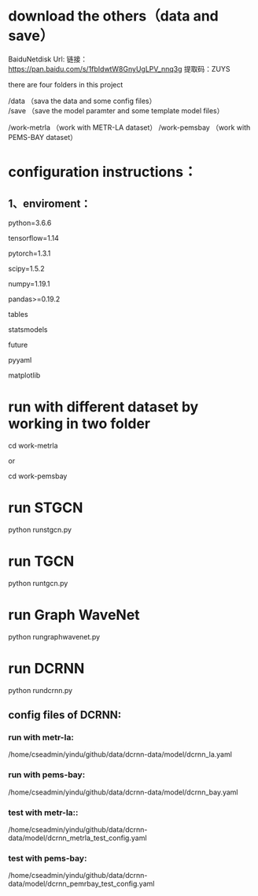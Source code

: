 # download the others（data and save）
BaiduNetdisk Url: 链接：https://pan.baidu.com/s/1fbIdwtW8GnyUgLPV_nnq3g 提取码：ZUYS 



there are four folders in this project

/data           （sava the data and some config files）        
/save           （save the model paramter and some template model files）

/work-metrla     （work with METR-LA dataset）
/work-pemsbay    （work with PEMS-BAY dataset）





# configuration instructions：

## 1、enviroment：
python=3.6.6

tensorflow=1.14

pytorch=1.3.1

scipy=1.5.2

numpy=1.19.1

pandas>=0.19.2

tables

statsmodels

future

pyyaml

matplotlib


# run with different dataset by working in two folder
cd work-metrla 

or 

cd work-pemsbay

# run STGCN
python runstgcn.py

# run TGCN
python runtgcn.py

# run Graph WaveNet
python rungraphwavenet.py

# run DCRNN
python rundcrnn.py

## config files of DCRNN:

### run with metr-la:

/home/cseadmin/yindu/github/data/dcrnn-data/model/dcrnn_la.yaml

### run with pems-bay:

/home/cseadmin/yindu/github/data/dcrnn-data/model/dcrnn_bay.yaml

### test with metr-la::

/home/cseadmin/yindu/github/data/dcrnn-data/model/dcrnn_metrla_test_config.yaml

### test with pems-bay:

/home/cseadmin/yindu/github/data/dcrnn-data/model/dcrnn_pemrbay_test_config.yaml


